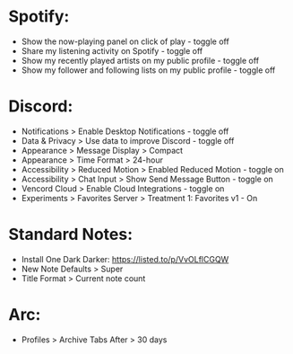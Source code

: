# Spotify:
- Show the now-playing panel on click of play - toggle off
- Share my listening activity on Spotify - toggle off
- Show my recently played artists on my public profile - toggle off
- Show my follower and following lists on my public profile - toggle off

# Discord:
- Notifications > Enable Desktop Notifications - toggle off
- Data & Privacy > Use data to improve Discord - toggle off
- Appearance > Message Display > Compact
- Appearance > Time Format > 24-hour
- Accessibility > Reduced Motion > Enabled Reduced Motion - toggle on
- Accessibility > Chat Input > Show Send Message Button - toggle on
- Vencord Cloud > Enable Cloud Integrations - toggle on
- Experiments > Favorites Server > Treatment 1: Favorites v1 - On

# Standard Notes:
- Install One Dark Darker: https://listed.to/p/VvOLflCGQW
- New Note Defaults > Super
- Title Format > Current note count

# Arc:
- Profiles > Archive Tabs After > 30 days